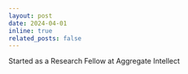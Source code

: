 ```yaml
---
layout: post
date: 2024-04-01
inline: true
related_posts: false
---
```


Started as a Research Fellow at Aggregate Intellect